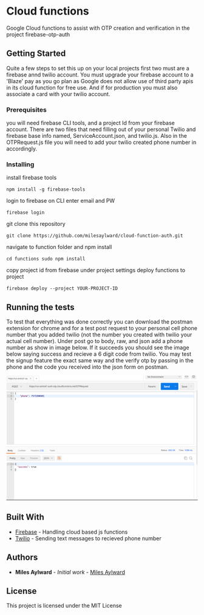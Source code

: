 # Cloud functions

Google Cloud functions to assist with OTP creation and verification in the project firebase-otp-auth

## Getting Started

Quite a few steps to set this up on your local projects first two must are a firebase annd twilio account.
You must upgrade your firebase account to a 'Blaze' pay as you go plan as Google does not allow use of third
party apis in its cloud function for free use. And if for production you must also associate a card with your twilio account.

### Prerequisites

you will need firebase CLI tools, and a project Id from your firebase account. There are two files that need filling out of your
personal Twilio and firebase base info named, ServiceAccount.json, and twilio.js. Also in the OTPRequest.js file you will need
to add your twilio created phone number in accordingly.

### Installing

install firebase tools

```
npm install -g firebase-tools
```

login to firebase on CLI
enter email and PW

```
firebase login
```

git clone this repository

```
git clone https://github.com/milesaylward/cloud-function-auth.git
```

navigate to function folder and npm install

```
cd functions sudo npm install
```

copy project id from firebase
under project settings
deploy functions to project

```
firebase deploy --project YOUR-PROJECT-ID
```


## Running the tests

To test that everything was done correctly you can download the postman extension
for chrome and for a test post request to your personal cell phone number that you added twilio (not the number you created with twilio your actual cell number). Under post go to body, raw, and json add a phone number as show in image below.
If it succeeds you should see the image below saying success and recieve a 6 digit code from twilio.
You may test the signup feature the exact same way and the verify otp
by passing in the phone and the code you received into the json form on postman.

![postman test](images/github.png "Postman Test")

## Built With

* [Firebase](http://www.dropwizard.io/1.0.2/docs/) - Handling cloud based js functions
* [Twilio](https://maven.apache.org/) - Sending text messages to recieved phone number

## Authors

* **Miles Aylward** - *Initial work* - [Miles Aylward](https://github.com/milesaylward)

## License

This project is licensed under the MIT License
